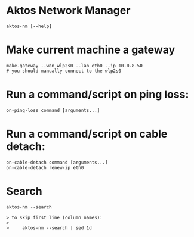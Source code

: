 # Aktos Network Manager

    aktos-nm [--help]

# Make current machine a gateway

    make-gateway --wan wlp2s0 --lan eth0 --ip 10.0.8.50
    # you should manually connect to the wlp2s0

# Run a command/script on ping loss:

    on-ping-loss command [arguments...]

# Run a command/script on cable detach:

    on-cable-detach command [arguments...]
    on-cable-detach renew-ip eth0

# Search 

    aktos-nm --search

    > to skip first line (column names): 
    > 
    >     aktos-nm --search | sed 1d
